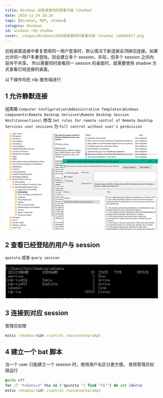 ```yaml
---
title: Windows 远程桌面同时查看内容（shadow）
date: 2018-11-24 18:28
tags: [Windows, RDP, shadow]
category: Windows
id: windows-rdp-shadow
cover: .images/Windows%20远程桌面同时查看内容（shadow）/ab0de617.png
---
```


远程桌面连接中重复使用同一用户登录时，默认情况下新连接会顶掉旧连接。如果允许同一用户多重登陆，则会建立多个 session，并存。但多个 session 之间内容并不共享。
所以需要同时查看同一 session 的桌面时，就需要使用 shadow 方式查看已经连接的桌面。

以下操作均在 rdp 服务端进行

## 1 允许静默连接

组策略
`Computer Configuration\Administrative Templates\Windows Components\Remote Desktop Services\Remote Desktop Session Host\Connections\`
修改 `Set rules for remote control of Remote Desktop Services user sessions` 为 `Full control without user's permission`

![ab0de617.png](.images/Windows%20远程桌面同时查看内容（shadow）/ab0de617.png)

## 2 查看已经登陆的用户与 session

`qwinsta` 或者 `query session`

![e5c1fa31.png](.images/Windows%20远程桌面同时查看内容（shadow）/e5c1fa31.png)

## 3 连接到对应 session

管理员权限
``` cmd
mstsc /shadow:<id> /control /noconsentprompt
```

## 4 建立一个 bat 脚本

当一个 user 只能建立一个 session 时，使用用户名区分更方便。
使用管理员权限运行
``` bat
@echo off
for /f "tokens=3" %%a in ('qwinsta ^| find "%1"') do set id=%%a
mstsc /shadow:%id% /control /noconsentprompt
```
